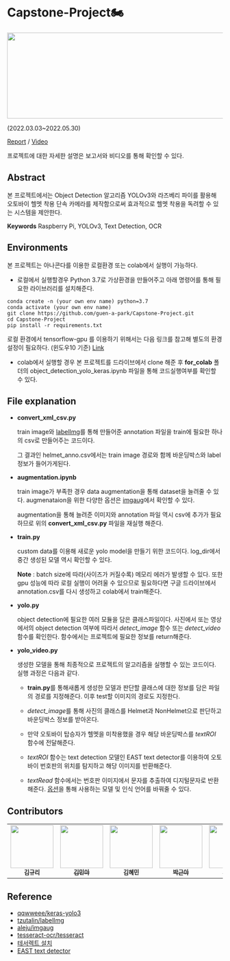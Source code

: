 # Capstone-Project🏍️

<img src="https://user-images.githubusercontent.com/77844152/170850973-a6d9197c-48f5-454f-83c1-0774e946af3b.png"  width="800" height="200">

 (2022.03.03~2022.05.30)  

[Report]() / [Video]() 

프로젝트에 대한 자세한 설명은 보고서와 비디오를 통해 확인할 수 있다. 


##  Abstract

본 프로젝트에서는 Object Detection 알고리즘 YOLOv3와 라즈베리 파이를 활용해 오토바이 헬멧 착용 단속 카메라를 제작함으로써 효과적으로 헬멧 착용을 독려할 수 있는 시스템을 제안한다.

**Keywords** Raspberry Pi, YOLOv3, Text Detection, OCR  

  
## Environments

본 프로젝트는 아나콘다를 이용한 로컬환경 또는 colab에서 실행이 가능하다.

- 로컬에서 실행할경우 Python 3.7로 가상환경을 만들어주고 아래 명령어를 통해 필요한 라이브러리를 설치해준다. 

```shell
conda create -n (your own env name) python=3.7
conda activate (your own env name)
git clone https://github.com/guen-a-park/Capstone-Project.git
cd Capstone-Project
pip install -r requirements.txt
```

로컬 환경에서 tensorflow-gpu 를 이용하기 위해서는  다음 링크를 참고해 별도의 환경설정이 필요하다. (윈도우10 기준) [Link](https://github.com/guen-a-park/Capstone-Project/blob/main/%EA%B0%9C%EB%B0%9C%ED%99%98%EA%B2%BD%20%EC%84%B8%ED%8C%85%20%EB%AC%B8%EC%84%9C.pdf)

- colab에서 실행할 경우 본 프로젝트를 드라이브에서 clone 해준 후 **for_colab** 폴더의 object_detection_yolo_keras.ipynb 파일을 통해 코드실행여부를 확인할 수 있다.



## File explanation

- **convert_xml_csv.py**

  train image와 [labelImg](https://github.com/tzutalin/labelImg)를 통해 만들어준 annotation 파일을 train에 필요한 하나의 csv로 만들어주는 코드이다. 

  그 결과인 helmet_anno.csv에서는 train image 경로와 함께 바운딩박스와 label 정보가 들어가게된다.

- **augmentation.ipynb**

  train image가 부족한 경우 data augmentation을 통해 dataset을 늘려줄 수 있다. augmenataion을 위한 다양한 옵션은 [imgaug](https://github.com/aleju/imgaug)에서 확인할 수 있다. 

  augmentation을 통해 늘려준 이미지와 annotation 파일 역시 csv에 추가가 필요하므로 위의 **convert_xml_csv.py** 파일을 재실행 해준다.

- **train.py**

  custom data를 이용해 새로운 yolo model을 만들기 위한 코드이다. log_dir에서 중간 생성된 모델 역시 확인할 수 있다.

  **Note** : batch size에 따라(사이즈가 커질수록) 메모리 에러가 발생할 수 있다. 또한 gpu 성능에 따라 로컬 실행이 어려울 수 있으므로 필요하다면 구글 드라이브에서 annotation.csv를 다시 생성하고 colab에서 train해준다.

- **yolo.py**

  object detection에 필요한 여러 모듈을 담은 클래스파일이다. 사진에서 또는 영상에서의 object detection 여부에 따라서 *detect_image* 함수 또는 *detect_video* 함수를 확인한다. 함수에서는 프로젝트에 필요한 정보를 return해준다.

- **yolo_video.py** 

  생성한 모델을 통해 최종적으로 프로젝트의 알고리즘을 실행할 수 있는 코드이다. 실행 과정은 다음과 같다.

  - **train.py**를 통해새롭게 생성한 모델과 판단할 클래스에 대한 정보를 담은 파일의 경로를 지정해준다. 이후 test할 이미지의 경로도 지정한다.

  - *detect_image*를 통해 사진의 클래스를 Helmet과 NonHelmet으로 판단하고 바운딩박스 정보를 받아온다.
  - 만약 오토바이 탑승자가 헬멧을 미착용했을 경우 해당 바운딩박스를 *textROI* 함수에 전달해준다.
  -  *textROI* 함수는 text detection 모델인 EAST text detector를 이용하여 오토바이 번호판의 위치를 탐지하고 해당 이미지를 반환해준다.
  - *textRead* 함수에서는 번호판 이미지에서 문자를 추출하여 디지털문자로 반환해준다. [옵션](https://muthu.co/all-tesseract-ocr-options/)을 통해 사용하는 모델 및 인식 언어를 바꿔줄 수 있다.  



## Contributors



<table>
  <tr>
    <td align="center"><img src="https://user-images.githubusercontent.com/63901494/129583717-42d19759-7586-4de0-aea9-5e935295f4dd.png" width="100" height="100"><br /><sub><b>김규리</b></sub></td>
    <td align="center"><a href="https://github.com/mina-kim-1015"><img src="https://avatars.githubusercontent.com/u/79397445?v=4" width="100" height="100"><br /><sub><b>김민아</b></sub></td>
     <td align="center"><img src="https://avatars.githubusercontent.com/u/79395493?v=4" width="100" height="100"><br /><sub><b>김혜민</b></sub></td>
    <td align="center"><a href="https://github.com/guen-a-park"><img src="https://avatars.githubusercontent.com/u/77844152?s=400&v=4" width="100" height="100"><br /><sub><b>박근아</b></sub></td>
    <td align="center"><a href="https://github.com/hong-ep"><img src="https://avatars.githubusercontent.com/u/104953860?v=4" width="100" height="100"><br /><sub><b>홍은표</b></sub></td>
  </tr>
</table>



## Reference  

- [qqwweee/keras-yolo3](https://github.com/qqwweee/keras-yolo3)
- [tzutalin/labelImg](https://github.com/tzutalin/labelImg)
- [aleju/imgaug](https://github.com/aleju/imgaug)
- [tesseract-ocr/tesseract](https://github.com/tesseract-ocr/tesseract)
- [테서렉트 설치](https://ddolcat.tistory.com/954)
- [EAST text detector](https://pyimagesearch.com/2018/08/20/opencv-text-detection-east-text-detector/)




